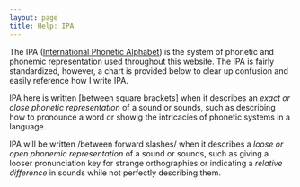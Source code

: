 ```yaml
---
layout: page
title: Help: IPA
---
```


The IPA ([International Phonetic Alphabet](https://en.wikipedia.org/wiki/International_Phonetic_Alphabet)) is the system of phonetic and phonemic representation used throughout this website. The IPA is fairly standardized, however, a chart is provided below to clear up confusion and easily reference how I write IPA. 

IPA here is written [between square brackets] when it describes an *exact or close phonetic representation* of a sound or sounds, such as describing how to pronounce a word or showig the intricacies of phonetic systems in a language.

IPA will be written /between forward slashes/ when it describes a *loose or open phonemic representation* of a sound or sounds, such as giving a looser pronunciation key for strange orthographies or indicating a *relative difference* in sounds while not perfectly describing them.

